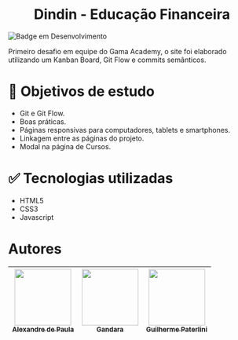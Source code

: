 <h1 align="center"> Dindin - Educação Financeira </h1>

![Badge em Desenvolvimento](http://img.shields.io/static/v1?label=STATUS&message=EM%20DESENVOLVIMENTO&color=GREEN&style=for-the-badge)

Primeiro desafio em equipe do Gama Academy, o site foi elaborado utilizando um Kanban Board, Git Flow e commits semânticos.
# 📁 Objetivos de estudo
- Git e Git Flow.
- Boas práticas.
- Páginas responsivas para computadores, tablets e smartphones.
- Linkagem entre as páginas do projeto.
- Modal na página de Cursos.


# ✅ Tecnologias utilizadas

- HTML5
- CSS3
- Javascript
# Autores

| [<img src="https://avatars.githubusercontent.com/u/101567776?v=4" width=115><br><sub>Alexandre de Paula</sub>](https://github.com/AleDePaula) |  [<img src="https://avatars.githubusercontent.com/u/120376565?v=4" width=115><br><sub>Gandara</sub>](https://github.com/Gandara247) |  [<img src="https://avatars.githubusercontent.com/guipaterlini" width=115><br><sub>Guilherme Paterlini</sub>](https://github.com/guipaterlini) |
| :---: | :---: | :---: |